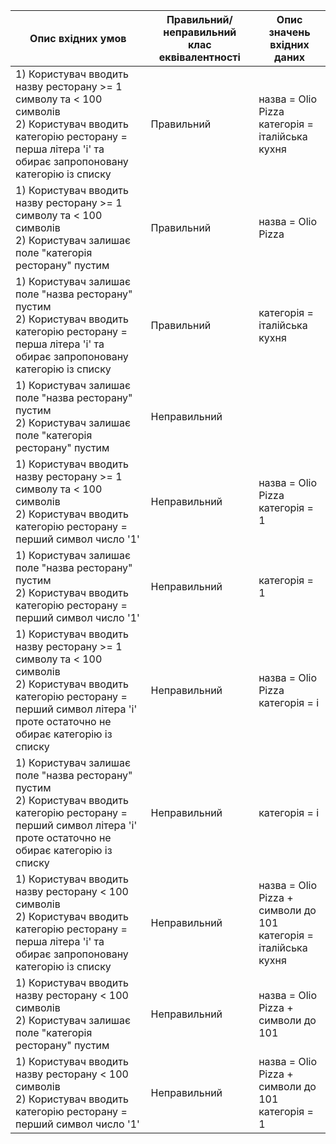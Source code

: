 | Опис вхідних умов                                                                  | Правильний/неправильний клас еквівалентності | Опис значень вхідних даних               |
|------------------------------------------------------------------------------------|-----------------------------|------------------------------------------|
| 1) Користувач вводить назву ресторану >= 1 символу та < 100 символів <br/>2) Користувач вводить категорію ресторану = перша літера 'і'  та обирає запропоновану категорію із списку | Правильний | назва = Olio Pizza<br/>категорія = італійська кухня    |
| 1) Користувач вводить назву ресторану >= 1 символу та < 100 символів <br/>2) Користувач залишає поле "категорія ресторану" пустим  | Правильний | назва = Olio Pizza |
| 1) Користувач залишає поле "назва ресторану" пустим <br/>2) Користувач вводить категорію ресторану = перша літера 'і'  та обирає запропоновану категорію із списку | Правильний | категорія = італійська кухня |
| 1) Користувач залишає поле "назва ресторану" пустим<br/>2) Користувач залишає поле "категорія ресторану" пустим  | Неправильний | |
| 1) Користувач вводить назву ресторану >= 1 символу та < 100 символів<br/>2) Користувач вводить категорію ресторану = перший символ число '1'  | Неправильний | назва = Olio Pizza<br/>категорія = 1 |
| 1) Користувач залишає поле "назва ресторану" пустим<br/>2) Користувач вводить категорію ресторану = перший символ число '1'  | Неправильний | категорія = 1 |
| 1)  Користувач вводить назву ресторану >= 1 символу та < 100 символів<br/>2) Користувач вводить категорію ресторану = перший символ літера 'і' проте остаточно не обирає категорію із списку | Неправильний | назва = Olio Pizza<br/>категорія = і |
| 1) Користувач залишає поле "назва ресторану" пустим<br/>2) Користувач вводить категорію ресторану = перший символ літера 'і' проте остаточно не обирає категорію із списку | Неправильний | категорія = і |
| 1) Користувач вводить назву ресторану < 100 символів<br/>2) Користувач вводить категорію ресторану = перша літера 'і'  та обирає запропоновану категорію із списку | Неправильний | назва = Olio Pizza + символи до 101<br/>категорія = італійська кухня |
| 1) Користувач вводить назву ресторану < 100 символів<br/>2) Користувач залишає поле "категорія ресторану" пустим  | Неправильний | назва = Olio Pizza + символи до 101|
| 1) Користувач вводить назву ресторану < 100 символів<br/>2) Користувач вводить категорію ресторану = перший символ число '1' | Неправильний | назва = Olio Pizza + символи до 101<br/>категорія = 1 |
